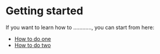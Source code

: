 # Getting started

If you want to learn how to ............, you can start from here:

- [How to do one](tutorial_one.md)
- [How to do two](tutorial_two.md)

